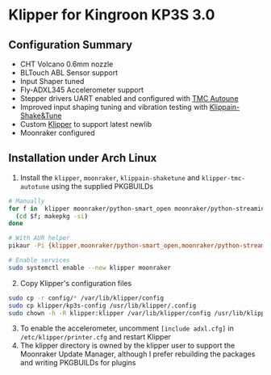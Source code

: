 # Klipper for Kingroon KP3S 3.0

## Configuration Summary
- CHT Volcano 0.6mm nozzle
- BLTouch ABL Sensor support
- Input Shaper tuned
- Fly-ADXL345 Accelerometer support
- Stepper drivers UART enabled and configured with [TMC Autoune](https://github.com/andrewmcgr/klipper_tmc_autotune)
- Improved input shaping tuning and vibration testing with [Klippain-Shake&Tune](https://github.com/Frix-x/klippain-shaketune)
- Custom [Klipper](https://github.com/ozelentok/klipper) to support latest newlib
- Moonraker configured

## Installation under Arch Linux
1. Install the `klipper`, `moonraker`, `klippain-shaketune` and `klipper-tmc-autotune` using the supplied PKGBUILDs
```bash
# Manually
for f in  klipper moonraker/python-smart_open moonraker/python-streaming-form-data moonraker python-pywavelets klippain-shaketune klipper-tmc-autotune; do
  (cd $f; makepkg -si)
done

# With AUR helper
pikaur -Pi {klipper,moonraker/python-smart_open,moonraker/python-streaming-form-data,moonraker,python-pywavelets,klippain-shaketune,klipper-tmc-autotune}/PKGBUILD

# Enable services
sudo systemctl enable --now klipper moonraker
````
2. Copy Klipper's configuration files
```bash
sudo cp -r config/* /var/lib/klipper/config
sudo cp klipper/kp3s-config /usr/lib/klipper/.config
sudo chown -h -R klipper:klipper /var/lib/klipper/config /usr/lib/klipper/.config
```
3. To enable the accelerometer, uncomment `[include adxl.cfg]` in `/etc/klipper/printer.cfg` and restart Klipper
4. The klipper directory is owned by the klipper user to support the Moonraker Update Manager, although I prefer rebuilding the packages and writing PKGBUILDs for plugins
